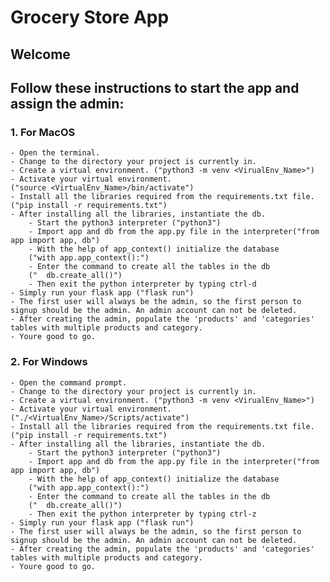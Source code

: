 # Grocery Store App

## Welcome
## Follow these instructions to start the app and assign the admin:
### 1. For MacOS
    - Open the terminal.
    - Change to the directory your project is currently in.
    - Create a virtual environment. ("python3 -m venv <VirualEnv_Name>")
    - Activate your virtual environment. 
    ("source <VirtualEnv_Name>/bin/activate")
    - Install all the libraries required from the requirements.txt file. ("pip install -r requirements.txt")
    - After installing all the libraries, instantiate the db.
        - Start the python3 interpreter ("python3")
        - Import app and db from the app.py file in the interpreter("from app import app, db")
        - With the help of app_context() initialize the database
        ("with app.app_context():")
        - Enter the command to create all the tables in the db
        ("  db.create_all()")
        - Then exit the python interpreter by typing ctrl-d
    - Simply run your flask app ("flask run")
    - The first user will always be the admin, so the first person to signup should be the admin. An admin account can not be deleted.
    - After creating the admin, populate the 'products' and 'categories' tables with multiple products and category.
    - Youre good to go.

### 2. For Windows
    - Open the command prompt.
    - Change to the directory your project is currently in.
    - Create a virtual environment. ("python3 -m venv <VirualEnv_Name>")
    - Activate your virtual environment. 
    ("./<VirtualEnv_Name>/Scripts/activate")
    - Install all the libraries required from the requirements.txt file. ("pip install -r requirements.txt")
    - After installing all the libraries, instantiate the db.
        - Start the python3 interpreter ("python3")
        - Import app and db from the app.py file in the interpreter("from app import app, db")
        - With the help of app_context() initialize the database
        ("with app.app_context():")
        - Enter the command to create all the tables in the db
        ("  db.create_all()")
        - Then exit the python interpreter by typing ctrl-z
    - Simply run your flask app ("flask run")
    - The first user will always be the admin, so the first person to signup should be the admin. An admin account can not be deleted.
    - After creating the admin, populate the 'products' and 'categories' tables with multiple products and category.
    - Youre good to go.

